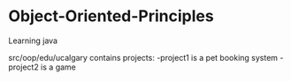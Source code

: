 # Object-Oriented-Principles
Learning java

src/oop/edu/ucalgary contains projects:
-project1 is a pet booking system 
-project2 is a game 


